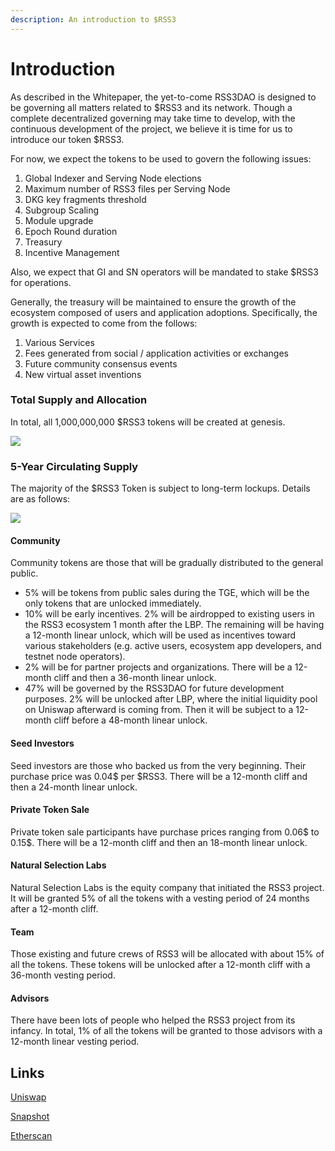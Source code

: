```yaml
---
description: An introduction to $RSS3
---
```


# Introduction

As described in the Whitepaper, the yet-to-come RSS3DAO is designed to be governing all matters related to $RSS3 and its network. Though a complete decentralized governing may take time to develop, with the continuous development of the project, we believe it is time for us to introduce our token $RSS3.

For now, we expect the tokens to be used to govern the following issues:

1. Global Indexer and Serving Node elections
2. Maximum number of RSS3 files per Serving Node
3. DKG key fragments threshold
4. Subgroup Scaling
5. Module upgrade
6. Epoch Round duration
7. Treasury
8. Incentive Management

Also, we expect that GI and SN operators will be mandated to stake $RSS3 for operations.

Generally, the treasury will be maintained to ensure the growth of the ecosystem composed of
users and application adoptions. Specifically, the growth is expected to come from the follows:

1. Various Services
2. Fees generated from social / application activities or exchanges
3. Future community consensus events
4. New virtual asset inventions

### Total Supply and Allocation

In total, all 1,000,000,000 $RSS3 tokens will be created at genesis.

![](/img/token/token1.png)

### 5-Year Circulating Supply

The majority of the $RSS3 Token is subject to long-term lockups. Details are as follows:

![](/img/token/token2.png)

#### Community

Community tokens are those that will be gradually distributed to the general public.

- 5% will be tokens from public sales during the TGE, which will be the only tokens that are unlocked immediately.
- 10% will be early incentives. 2% will be airdropped to existing users in the RSS3 ecosystem 1 month after the LBP. The remaining will be having a 12-month linear unlock, which will be used as incentives toward various stakeholders (e.g. active users, ecosystem app developers, and testnet node operators).
- 2% will be for partner projects and organizations. There will be a 12-month cliff and then a 36-month linear unlock.
- 47% will be governed by the RSS3DAO for future development purposes. 2% will be unlocked after LBP, where the initial liquidity pool on Uniswap afterward is coming from. Then it will be subject to a 12-month cliff before a 48-month linear unlock.

#### Seed Investors

Seed investors are those who backed us from the very beginning. Their purchase price was 0.04$ per $RSS3. There will be a 12-month cliff and then a 24-month linear unlock.

#### Private Token Sale

Private token sale participants have purchase prices ranging from 0.06$ to 0.15$. There will be a 12-month cliff and then an 18-month linear unlock.

#### Natural Selection Labs

Natural Selection Labs is the equity company that initiated the RSS3 project. It will be granted 5% of all the tokens with a vesting period of 24 months after a 12-month cliff.

#### Team

Those existing and future crews of RSS3 will be allocated with about 15% of all the tokens. These tokens will be unlocked after a 12-month cliff with a 36-month vesting period.

#### Advisors

There have been lots of people who helped the RSS3 project from its infancy. In total, 1% of all the tokens will be granted to those advisors with a 12-month linear vesting period.

## Links

[Uniswap](https://app.uniswap.org/#/swap?inputCurrency=0xc98d64da73a6616c42117b582e832812e7b8d57f&chain=mainnet)

[Snapshot](https://snapshot.org/#/rss3.eth)

[Etherscan](https://etherscan.io/token/0xc98d64da73a6616c42117b582e832812e7b8d57f)
